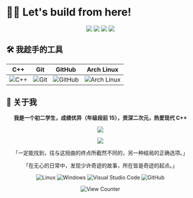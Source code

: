 # 🧑‍💻 Let's build from here!

<div align="center">
  <div>
    <a href="https://space.bilibili.com/1678066522"><img src="https://img.shields.io/badge/Bilibili-MaxLHy0424 -FF69B4" /></a>
    <a href="https://www.minebbs.com/members/maxlhy.88192"><img src="https://img.shields.io/badge/MineBBS-MaxLHy -0078D4" /></a>
    <a href="https://MaxLHy0424.github.io/"><img src="https://img.shields.io/badge/Blog-MaxLHy0424 -Yellow" /></a>
    <a href="mailto:MaxLHy974413@outlook.com"><img src="https://img.shields.io/badge/Email-MaxLHy974413%40outlook.com -27DDF3" /></a>
  </div>
</div>

## 🛠️ 我趁手的工具

<div align="center">
  
| C++ | Git | GitHub | Arch Linux |
| :---: | :---: | :---: | :---: |
| ![C++](https://isocpp.org/assets/images/cpp_logo.png) | ![Git](https://user-images.githubusercontent.com/25181517/192108372-f71d70ac-7ae6-4c0d-8395-51d8870c2ef0.png) | ![GitHub](https://github.com/user-attachments/assets/314c8783-2af2-49a9-a1e0-485372dac2d2)| ![Arch Linux](https://archlinux.org/static/logos/archlinux-logo-dark-90dpi.ebdee92a15b3.png) |

</div>

## 🧐 关于我

<div align="center" >

**我是一个初二学生，成绩优异（年级段前 15），资深二次元，热爱现代 C++**

![](https://github-readme-stats.vercel.app/api?username=MaxLHy0424&count_private=true&show_icons=true&theme=github_dark_dimmed&hide_border=true&local=cn)

![](https://github-readme-stats.vercel.app/api/top-langs/?username=MaxLHy0424&hide_border=true&layout=compact&theme=github_dark_dimmed)

「一定能找到，往与这扭曲的终点所截然不同的，另一种结局的正确选项。」

「在无心的日常中，发现少许奇迹的故事，所在皆是奇迹的起点。」

![Linux](https://img.shields.io/badge/Linux-FCC624?logo=linux&logoColor=000&style=flat)
![Windows](https://img.shields.io/badge/Windows-0078D6?logo=windows&logoColor=fff&style=flat)
![Visual Studio Code](https://img.shields.io/badge/Visual%20Studio%20Code-007ACC?logo=visualstudiocode&logoColor=fff&style=flat)
![GitHub](https://img.shields.io/badge/GitHub-181717?logo=github&logoColor=fff&style=flat)

![View Counter](https://komarev.com/ghpvc/?username=MaxLHy0424&label=PROFILE+VIEWS&style=for-the-badge&color=0078D4)

</div>
